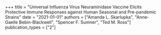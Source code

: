 +++
title = "Universal Influenza Virus Neuraminidase Vaccine Elicits Protective Immune Responses against Human Seasonal and Pre-pandemic Strains"
date = "2021-01-01"
authors = ["Amanda L. Skarlupka", "Anne-Gaelle Bebin-Blackwell", "Spencer F. Sumner", "Ted M. Ross"]
publication_types = ["2"]
